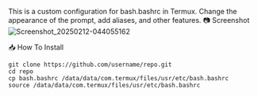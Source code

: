 This is a custom configuration for bash.bashrc in Termux. Change the appearance of the prompt, add aliases, and other features.
📷 Screenshot
![Screenshot_20250212-044055162](https://github.com/user-attachments/assets/4e935986-25a6-4156-bee2-3fc257191ec4)

📥 How To Install

 ```
git clone https://github.com/username/repo.git
cd repo
cp bash.bashrc /data/data/com.termux/files/usr/etc/bash.bashrc
source /data/data/com.termux/files/usr/etc/bash.bashrc
```
